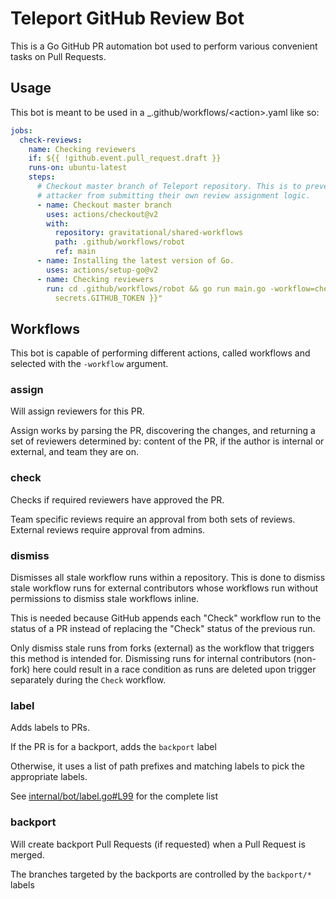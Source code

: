 # Teleport GitHub Review Bot

This is a Go GitHub PR automation bot used to perform various convenient tasks on Pull Requests.

## Usage

This bot is meant to be used in a \_.github/workflows/\<action>.yaml like so:

```yaml
jobs:
  check-reviews:
    name: Checking reviewers
    if: ${{ !github.event.pull_request.draft }}
    runs-on: ubuntu-latest
    steps:
      # Checkout master branch of Teleport repository. This is to prevent an
      # attacker from submitting their own review assignment logic.
      - name: Checkout master branch
        uses: actions/checkout@v2
        with:
          repository: gravitational/shared-workflows
          path: .github/workflows/robot
          ref: main
      - name: Installing the latest version of Go.
        uses: actions/setup-go@v2
      - name: Checking reviewers
        run: cd .github/workflows/robot && go run main.go -workflow=check -token="${{
          secrets.GITHUB_TOKEN }}"
```

## Workflows

This bot is capable of performing different actions, called workflows and selected with the `-workflow` argument.

### assign

Will assign reviewers for this PR.

Assign works by parsing the PR, discovering the changes, and returning a set of reviewers determined by: content of the
PR, if the author is internal or external, and team they are on.

### check

Checks if required reviewers have approved the PR.

Team specific reviews require an approval from both sets of reviews. External reviews require approval from admins.

### dismiss

Dismisses all stale workflow runs within a repository. This is done to dismiss stale workflow runs for external
contributors whose workflows run without permissions to dismiss stale workflows inline.

This is needed because GitHub appends each "Check" workflow run to the status of a PR instead of replacing the "Check"
status of the previous run.

Only dismiss stale runs from forks (external) as the workflow that triggers this method is intended for. Dismissing runs
for internal contributors (non-fork) here could result in a race condition as runs are deleted upon trigger separately
during the `Check` workflow.

### label

Adds labels to PRs.

If the PR is for a backport, adds the `backport` label

Otherwise, it uses a list of path prefixes and matching labels to pick the appropriate labels.

See [internal/bot/label.go#L99](internal/bot/label.go#L99) for the complete list

### backport

Will create backport Pull Requests (if requested) when a Pull Request is merged.

The branches targeted by the backports are controlled by the `backport/*` labels
